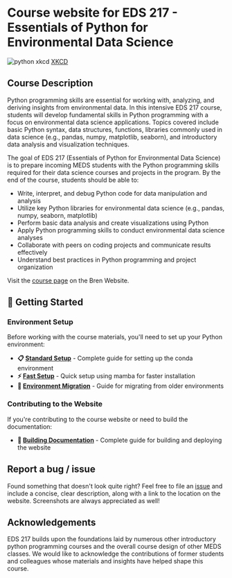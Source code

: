 # Course website for EDS 217 - Essentials of Python for Environmental Data Science

![python xkcd](images/python_xkcd.png)
[XKCD](https://xkcd.com)

## Course Description

Python programming skills are essential for working with, analyzing, and deriving insights from environmental data. In this intensive EDS 217 course, students will develop fundamental skills in Python programming with a focus on environmental data science applications. Topics covered include basic Python syntax, data structures, functions, libraries commonly used in data science (e.g., pandas, numpy, matplotlib, seaborn), and introductory data analysis and visualization techniques.

The goal of EDS 217 (Essentials of Python for Environmental Data Science) is to prepare incoming MEDS students with the Python programming skills required for their data science courses and projects in the program. By the end of the course, students should be able to:

- Write, interpret, and debug Python code for data manipulation and analysis
- Utilize key Python libraries for environmental data science (e.g., pandas, numpy, seaborn, matplotlib)
- Perform basic data analysis and create visualizations using Python
- Apply Python programming skills to conduct environmental data science analyses
- Collaborate with peers on coding projects and communicate results effectively
- Understand best practices in Python programming and project organization

Visit the [course page](https://bren.ucsb.edu/courses/eds-217) on the Bren Website.

## 🚀 Getting Started

### Environment Setup

Before working with the course materials, you'll need to set up your Python environment:

- **📋 [Standard Setup](CONDA_ENVIRONMENT_SETUP.md)** - Complete guide for setting up the conda environment
- **⚡ [Fast Setup](FAST_SETUP.md)** - Quick setup using mamba for faster installation
- **🔄 [Environment Migration](ENVIRONMENT_MIGRATION.md)** - Guide for migrating from older environments

### Contributing to the Website

If you're contributing to the course website or need to build the documentation:

- **🔨 [Building Documentation](BUILD_DOCS.md)** - Complete guide for building and deploying the website

## Report a bug / issue

Found something that doesn't look quite right? Feel free to file an [issue](https://github.com/EDS-217-Essential-Python/EDS-217-python-essentials/issues) and include a concise, clear description, along with a link to the location on the website. Screenshots are always appreciated as well!

## Acknowledgements

EDS 217 builds upon the foundations laid by numerous other introductory python programming courses and the overall course design of other MEDS classes. We would like to acknowledge the contributions of former students and colleagues whose materials and insights have helped shape this course.